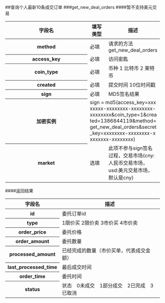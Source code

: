 ##查询个人最新10条成交订单 
###get_new_deal_orders
####暂不支持美元交易
<table class="table table-bordered">
    <thead>
    <tr>
        <th>字段名</th>
        <th width="12%">填写类型</th>
        <th width="30%">描述</th>
    </tr>
    </thead>
    <tbody>
    <tr>
        <th>method</th>
        <td>必填</td>
        <td>请求的方法 get_new_deal_orders</td>
    </tr>
    <tr>
        <th>access_key</th>
        <td>必填</td>
        <td>访问密匙</td>
    </tr>
    <tr>
        <th>coin_type</th>
        <td>必填</td>
        <td>币种 1 比特币 2 莱特币</td>
    </tr>
    <tr>
        <th>created</th>
        <td>必填</td>
        <td>提交时间 10位时间戳</td>
    </tr>
    <tr>
        <th>sign</th>
        <td>必填</td>
        <td>MD5签名结果</td>
    </tr>
    <tr>
        <th>加密实例</th>
        <td colspan="2" style="word-break: break-all;">sign =
            md5(access_key=xxxxxxxx-xxxxxxxx-xxxxxxxx-xxxxxxxx&amp;coin_type=1&amp;created=1386844119&amp;method=get_new_deal_orders&amp;secret_key=xxxxxxxx-xxxxxxxx-xxxxxxxx-xxxxxxxx)
        </td>
    </tr>
    <tr>
        <th>market</th>
        <td>选填</td>
        <td>此项不参与sign签名过程，交易市场(cny:人民币交易市场，usd:美元交易市场，默认是cny)</td>
    </tr>
    </tbody>
</table>
####返回结果
<table class="table table-bordered">
    <thead>
    <tr>
        <th>字段名</th>
        <th>描述</th>
    </tr>
    </thead>
    <tbody>
    <tr>
        <th>id</th>
        <td>委托订单id</td>
    </tr>
    <tr>
        <th>type</th>
        <td>1限价买 2限价卖 3市价买 4市价卖</td>
    </tr>
    <tr>
        <th>order_price</th>
        <td>委托价格</td>
    </tr>
    <tr>
        <th>order_amount</th>
        <td>委托数量</td>
    </tr>
    <tr>
        <th>processed_amount</th>
        <td>已经完成的数量（市价买单，代表成交金额）</td>
    </tr>
    <tr>
        <th>last_processed_time</th>
        <td>最后成交时间</td>
    </tr>
    <tr>
        <th>order_time</th>
        <td>委托时间</td>
    </tr>
    <tr>
        <th>status</th>
        <td>状态　0未成交　1部分成交　2已完成　3已取消</td>
    </tr>
    </tbody>
</table>


